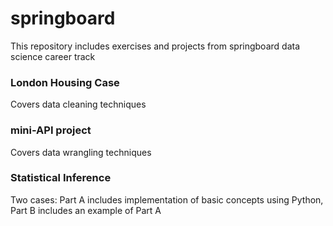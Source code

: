 # springboard
This repository includes exercises and projects from springboard data science career track

### London Housing Case
Covers data cleaning techniques

### mini-API project
Covers data wrangling techniques

### Statistical Inference
Two cases: Part A includes implementation of basic concepts using Python, Part B includes an example of Part A
